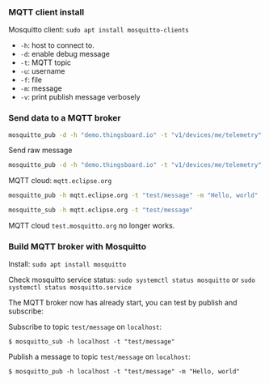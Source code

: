 ### MQTT client install

Mosquitto client: ``sudo apt install mosquitto-clients``

* ``-h``: host to connect to.
* ``-d``: enable debug message
* ``-t``: MQTT topic
* ``-u``: username
* ``-f``: file
* ``-m``: message
* ``-v``: print publish message verbosely

### Send data to a MQTT broker

```sh
mosquitto_pub -d -h "demo.thingsboard.io" -t "v1/devices/me/telemetry" -u "O0kt6xUl6cTGv9RM7M9P" -f "telemetry-data-as-object.json"
```

Send raw message

```sh
mosquitto_pub -d -h "demo.thingsboard.io" -t "v1/devices/me/telemetry" -u "O0kt6xUl6cTGv9RM7M9P" -m "{'uid': 12}"
```

MQTT cloud: ``mqtt.eclipse.org``

```sh
mosquitto_pub -h mqtt.eclipse.org -t "test/message" -m "Hello, world"
```

```sh
mosquitto_sub -h mqtt.eclipse.org -t "test/message"
```

MQTT cloud ``test.mosquitto.org`` no longer works.

### Build MQTT broker with Mosquitto

Install: ``sudo apt install mosquitto``

Check mosquitto service status: ``sudo systemctl status mosquitto`` or ``sudo systemctl status mosquitto.service``

The MQTT broker now has already start, you can test by publish and subscribe:

Subscribe to topic ``test/message`` on ``localhost``:

```shell
$ mosquitto_sub -h localhost -t "test/message"
```

Publish a message to topic ``test/message`` on ``localhost``:

```shell
$ mosquitto_pub -h localhost -t "test/message" -m "Hello, world"
```
